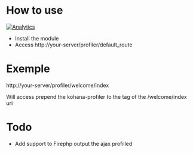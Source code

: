 # How to use

[![Analytics](https://ga-beacon.appspot.com/UA-24619548-7/Kohana-Attach-Profiler/readme)](https://github.com/igrigorik/ga-beacon)

* Install the module
* Access http://your-server/profiler/default_route

# Exemple

http://your-server/profiler/welcome/index

Will access prepend the kohana-profiler to the <body> tag of the /welcome/index uri
	
# Todo

* Add support to Firephp output the ajax profilled
